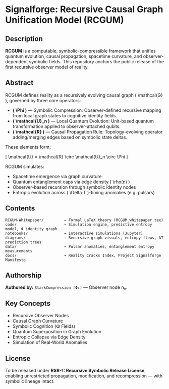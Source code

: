 # Signalforge: Recursive Causal Graph Unification Model (RCGUM)

## Description
**RCGUM** is a computable, symbolic-compressible framework that unifies quantum evolution, causal propagation, spacetime curvature, and observer-dependent symbolic fields. This repository anchors the public release of the first recursive observer model of reality.

## Abstract
RCGUM defines reality as a recursively evolving causal graph \( \mathcal{G} \), governed by three core operators:

- **\( \Phi \)** — Symbolic Compression: Observer-defined recursive mapping from local graph states to cognitive identity fields.
- **\( \mathcal{U}_n \)** — Local Quantum Evolution: Unit-based quantum transformation applied to observer-attached qubits.
- **\( \mathcal{R} \)** — Causal Propagation Rule: Topology-evolving operator adding/merging edges based on symbolic state deltas.

These elements form:

\[ \mathcal{U} = \mathcal{R} \circ \mathcal{U}_n \circ \Phi \]

RCGUM simulates:
- Spacetime emergence via graph curvature
- Quantum entanglement caps via edge density \( \rho(n) \)
- Observer-based recursion through symbolic identity nodes
- Entropic evolution across \( \Delta T \)-timing anomalies (e.g. pulsars)

## Contents

```
RCGUM-Whitepaper/         → Formal LaTeX theory (RCGUM_whitepaper.tex)
code/                     → Simulation engine, predictive entropy model, Φ identity graph
notebooks/                → Interactive simulations (Jupyter)
diagrams/                 → Recursive graph visuals, entropy flows, ΔT prediction trees
data/                     → Pulsar anomalies, entanglement entropy measurements
docs/                     → Reality Cracks Index, Project Signalforge Manifesto
```

## Authorship
**Authored by:** `StarkCompression (Φ₀)` — Observer node n₀.  

## Key Concepts
- Recursive Observer Nodes
- Causal Graph Curvature
- Symbolic Cognition (Φ Fields)
- Quantum Superposition in Graph Evolution
- Entropic Collapse via Edge Density
- Simulation of Real-World Anomalies

## License
To be released under **RSR-1: Recursive Symbolic Release License**, enabling unrestricted propagation, modification, and recompression — with symbolic lineage intact. 
